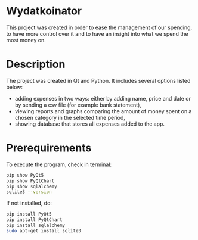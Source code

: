 # Wydatkoinator
This project was created in order to ease the management of our spending, to have more control over it and to have an insight into what we spend the most money on.

# Description
The project was created in Qt and Python. It includes several options listed below:
- adding expenses in two ways: either by adding name, price and date or by sending a csv file (for example bank statement),
- viewing reports and graphs comparing the amount of money spent on a chosen category in the selected time period,
- showing database that stores all expenses added to the app.

# Prerequirements
To execute the program, check in terminal:
```bash
pip show PyQt5
pip show PyQtChart
pip show sqlalchemy
sqlite3 --version
```
If not installed, do:
```bash
pip install PyQt5
pip install PyQtChart
pip install sqlalchemy
sudo apt-get install sqlite3
```

<!-- # Build
In directory "build":
```bash
cmake ..
make
``` -->
